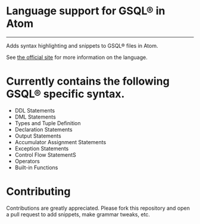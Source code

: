 # Language support for GSQL® in Atom
---
Adds syntax highlighting and snippets to GSQL® files in Atom.

See [the official site](https://www.tigergraph.com/gsql/) for more information on the language.

# Currently contains the following GSQL® specific syntax.

* DDL Statements
* DML Statements
* Types and Tuple Definition
* Declaration Statements
* Output Statements
* Accumulator Assignment Statements
* Exception Statements
* Control Flow StatementS
* Operators
* Built-in Functions


# Contributing

Contributions are greatly appreciated. Please fork this repository and open a
pull request to add snippets, make grammar tweaks, etc.
